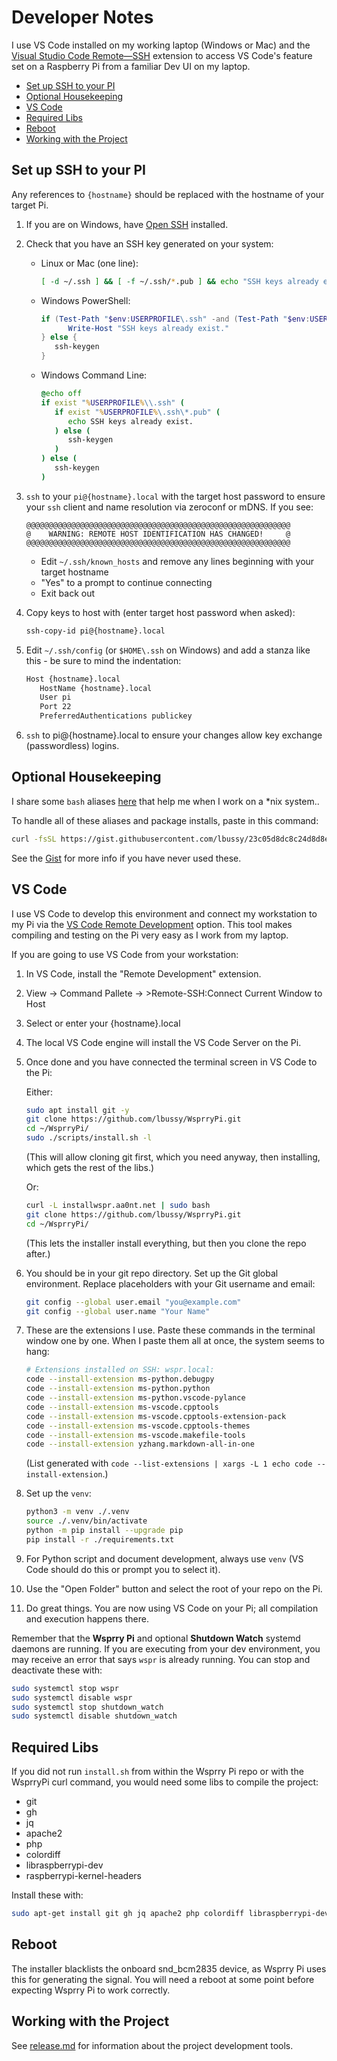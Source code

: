 <!-- omit in toc -->
# Developer Notes

I use VS Code installed on my working laptop (Windows or Mac) and the [Visual Studio Code Remote—SSH](https://code.visualstudio.com/docs/remote/ssh) extension to access VS Code's feature set on a Raspberry Pi from a familiar Dev UI on my laptop.

- [Set up SSH to your PI](#set-up-ssh-to-your-pi)
- [Optional Housekeeping](#optional-housekeeping)
- [VS Code](#vs-code)
- [Required Libs](#required-libs)
- [Reboot](#reboot)
- [Working with the Project](#working-with-the-project)

## Set up SSH to your PI

Any references to `{hostname}` should be replaced with the hostname of your target Pi.

1. If you are on Windows, have [Open SSH](https://windowsloop.com/install-openssh-server-windows-11/) installed.

2. Check that you have an SSH key generated on your system:

   * Linux or Mac (one line):

      ``` bash
      [ -d ~/.ssh ] && [ -f ~/.ssh/*.pub ] && echo "SSH keys already exists." || ssh-keygen
      ```

   * Windows PowerShell:

      ``` PowerShell
      if (Test-Path "$env:USERPROFILE\.ssh" -and (Test-Path "$env:USERPROFILE\.ssh\*.pub")) {
            Write-Host "SSH keys already exist."
      } else {
         ssh-keygen
      }
      ```

   * Windows Command Line:

      ``` cmd
      @echo off
      if exist "%USERPROFILE%\\.ssh" (
         if exist "%USERPROFILE%\.ssh\*.pub" (
            echo SSH keys already exist.
         ) else (
            ssh-keygen
         )
      ) else (
         ssh-keygen
      )
      ```

3. `ssh` to your `pi@{hostname}.local` with the target host password to ensure your `ssh` client and name resolution via zeroconf or mDNS. If you see:

   ```
   @@@@@@@@@@@@@@@@@@@@@@@@@@@@@@@@@@@@@@@@@@@@@@@@@@@@@@@@@@@
   @    WARNING: REMOTE HOST IDENTIFICATION HAS CHANGED!     @
   @@@@@@@@@@@@@@@@@@@@@@@@@@@@@@@@@@@@@@@@@@@@@@@@@@@@@@@@@@@
   ```

   * Edit `~/.ssh/known_hosts` and remove any lines beginning with your target hostname
   * "Yes" to a prompt to continue connecting
   * Exit back out

4. Copy keys to host with (enter target host password when asked):

   ``` bash
   ssh-copy-id pi@{hostname}.local
   ```

5. Edit `~/.ssh/config` (or `$HOME\.ssh` on Windows) and add a stanza like this - be sure to mind the indentation:

   ``` bash
   Host {hostname}.local
      HostName {hostname}.local
      User pi
      Port 22
      PreferredAuthentications publickey
   ```

6. `ssh` to pi@{hostname}.local to ensure your changes allow key exchange (passwordless) logins.

## Optional Housekeeping

I share some `bash` aliases [here](https://gist.github.com/lbussy/23c05d8dc8c24d8d8edddf1d381f1c8b) that help me when I work on a *nix system..

To handle all of these aliases and package installs, paste in this command:

``` bash
curl -fsSL https://gist.githubusercontent.com/lbussy/23c05d8dc8c24d8d8edddf1d381f1c8b/raw/install_aliases.sh | bash
```

See the [Gist](https://gist.github.com/lbussy/23c05d8dc8c24d8d8edddf1d381f1c8b) for more info if you have never used these.

## VS Code

I use VS Code to develop this environment and connect my workstation to my Pi via the [VS Code Remote Development](https://code.visualstudio.com/docs/remote/remote-overview) option. This tool makes compiling and testing on the Pi very easy as I work from my laptop.

If you are going to use VS Code from your workstation:

1. In VS Code, install the "Remote Development" extension.

2. View -> Command Pallete -> >Remote-SSH:Connect Current Window to Host

3. Select or enter your {hostname}.local

4. The local VS Code engine will install the VS Code Server on the Pi.

5. Once done and you have connected the terminal screen in VS Code to the Pi:

   Either:

   ``` bash
   sudo apt install git -y
   git clone https://github.com/lbussy/WsprryPi.git
   cd ~/WsprryPi/
   sudo ./scripts/install.sh -l
   ```

   (This will allow cloning git first, which you need anyway, then installing, which gets the rest of the libs.)

   Or:

   ``` bash
   curl -L installwspr.aa0nt.net | sudo bash
   git clone https://github.com/lbussy/WsprryPi.git
   cd ~/WsprryPi/
   ```

   (This lets the installer install everything, but then you clone the repo after.)

6. You should be in your git repo directory. Set up the Git global environment. Replace placeholders with your Git username and email:

   ``` bash
   git config --global user.email "you@example.com"
   git config --global user.name "Your Name"
   ```

7. These are the extensions I use. Paste these commands in the terminal window one by one. When I paste them all at once, the system seems to hang:

   ``` bash
   # Extensions installed on SSH: wspr.local:
   code --install-extension ms-python.debugpy
   code --install-extension ms-python.python
   code --install-extension ms-python.vscode-pylance
   code --install-extension ms-vscode.cpptools
   code --install-extension ms-vscode.cpptools-extension-pack
   code --install-extension ms-vscode.cpptools-themes
   code --install-extension ms-vscode.makefile-tools
   code --install-extension yzhang.markdown-all-in-one
   ```

   (List generated with `code --list-extensions | xargs -L 1 echo code --install-extension`.)

8. Set up the `venv`:

   ``` bash
   python3 -m venv ./.venv
   source ./.venv/bin/activate
   python -m pip install --upgrade pip
   pip install -r ./requirements.txt
   ```

9. For Python script and document development, always use `venv` (VS Code should do this or prompt you to select it).

10. Use the "Open Folder" button and select the root of your repo on the Pi.

11. Do great things. You are now using VS Code on your Pi; all compilation and execution happens there.

Remember that the **Wsprry Pi** and optional **Shutdown Watch** systemd daemons are running. If you are executing from your dev environment, you may receive an error that says `wspr` is already running. You can stop and deactivate these with:

``` bash
sudo systemctl stop wspr
sudo systemctl disable wspr
sudo systemctl stop shutdown_watch
sudo systemctl disable shutdown_watch
```

## Required Libs

If you did not run `install.sh` from within the Wsprry Pi repo or with the WsprryPi curl command, you would need some libs to compile the project:

* git
* gh
* jq
* apache2
* php
* colordiff
* libraspberrypi-dev
* raspberrypi-kernel-headers

Install these with:

``` bash
sudo apt-get install git gh jq apache2 php colordiff libraspberrypi-dev raspberrypi-kernel-headers -y
```

## Reboot

The installer blacklists the onboard snd_bcm2835 device, as Wsprry Pi uses this for generating the signal. You will need a reboot at some point before expecting Wsprry Pi to work correctly.

## Working with the Project

See [release.md](./scripts/release.md) for information about the project development tools.
